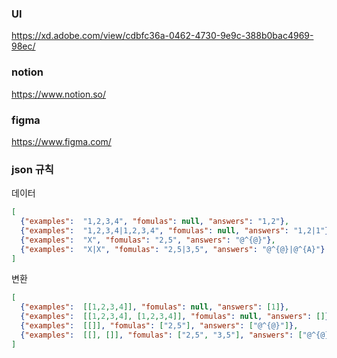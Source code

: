### UI
https://xd.adobe.com/view/cdbfc36a-0462-4730-9e9c-388b0bac4969-98ec/
### notion
https://www.notion.so/
### figma
https://www.figma.com/
### json 규칙
데이터
```json
[
  {"examples":  "1,2,3,4", "fomulas": null, "answers": "1,2"},
  {"examples":  "1,2,3,4|1,2,3,4", "fomulas": null, "answers": "1,2|1"},
  {"examples":  "X", "fomulas": "2,5", "answers": "@^{@}"},
  {"examples":  "X|X", "fomulas": "2,5|3,5", "answers": "@^{@}|@^{A}"}
]
```
변환
```json
[
  {"examples":  [[1,2,3,4]], "fomulas": null, "answers": [1]},
  {"examples":  [[1,2,3,4], [1,2,3,4]], "fomulas": null, "answers": []},
  {"examples":  [[]], "fomulas": ["2,5"], "answers": ["@^{@}"]},
  {"examples":  [[], []], "fomulas": ["2,5", "3,5"], "answers": ["@^{@}", "@^{A}"]}
]
```
